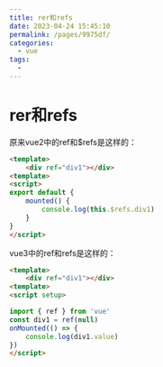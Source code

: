 ```yaml
---
title: rer和refs
date: 2023-04-24 15:45:10
permalink: /pages/9975df/
categories:
  - vue
tags:
  - 
---
```

# rer和refs


原来vue2中的ref和$refs是这样的：

```html
<template>
    <div ref="div1"></div>
<template>
<script>
export default {
    mounted() {
        console.log(this.$refs.div1)
    }
}
</script>
```

vue3中的ref和refs是这样的：

```html
<template>
    <div ref="div1"></div>
<template>
<script setup>

import { ref } from 'vue'
const div1 = ref(null)
onMounted(() => {
    console.log(div1.value)
})
</script>
```